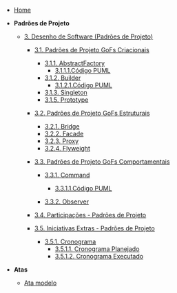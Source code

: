 <!-- docs/_sidebar.md -->

- [Home](./)

- **Padrões de Projeto**
  - [3. Desenho de Software (Padrões de Projeto)](./PadroesDeProjeto/3.PadroesDeProjeto.md)
    - [3.1. Padrões de Projeto GoFs Criacionais](./PadroesDeProjeto/gofsCriacionais/3.1.GoFsCriacionais.md)
      - [3.1.1. AbstractFactory](./PadroesDeProjeto/gofsCriacionais/AbstractFactory/3.1.1.AbstractFactory.md)
        - [3.1.1.1.Código PUML](./PadroesDeProjeto/gofsCriacionais/AbstractFactory/codigo-puml-af.md)
      - [3.1.2. Builder](./PadroesDeProjeto/gofsCriacionais/Builder/3.1.2.Builder.md)
        - [3.1.2.1.Código PUML](./PadroesDeProjeto/gofsCriacionais/Builder/builder-puml.md)
      - [3.1.3. Singleton](./PadroesDeProjeto/gofsCriacionais/Singleton/3.1.3.Singleton.md)
      - [3.1.5. Prototype](./PadroesDeProjeto/gofsCriacionais/Prototype/3.1.5.Prototype.md)
    - [3.2. Padrões de Projeto GoFs Estruturais](./PadroesDeProjeto/gofsEstruturais/3.2.GoFsEstruturais.md)
      - [3.2.1. Bridge](./PadroesDeProjeto/gofsEstruturais/Bridge/3.2.1.Bridge.md)
      - [3.2.2. Facade](./PadroesDeProjeto/gofsEstruturais/Facade/3.2.2.Facade.md)
      - [3.2.3. Proxy](./PadroesDeProjeto/gofsEstruturais/Proxy/3.2.3.Proxy.md)
      - [3.2.4. Flyweight](./PadroesDeProjeto/gofsEstruturais/Flyweight/3.2.4.Flyweight.md)
    - [3.3. Padrões de Projeto GoFs Comportamentais](./PadroesDeProjeto/gofsComportamentais/3.3.GoFsComportamentais.md)

      - [3.3.1. Command](./PadroesDeProjeto/gofsComportamentais/Command/3.3.1.Command.md)
        - [3.3.1.1.Código PUML](./PadroesDeProjeto/gofsComportamentais/Command/command-puml.md)

      - [3.3.2. Observer](./PadroesDeProjeto/gofsComportamentais/Observer/3.3.2.Observer.md)

    - [3.4. Participações - Padrões de Projeto](./PadroesDeProjeto/3.4.ParticipacoesPadroes.md)
    - [3.5. Iniciativas Extras - Padrões de Projeto](./PadroesDeProjeto/iniciativasExtras/3.5.IniciativasExtras.md)
      - [3.5.1. Cronograma](./PadroesDeProjeto/iniciativasExtras/cronograma/cronograma.md)
        - [3.5.1.1. Cronograma Planejado](./PadroesDeProjeto/iniciativasExtras/cronograma/cronogramaPlanejado.md)
        - [3.5.1.2. Cronograma Executado](./PadroesDeProjeto/iniciativasExtras/cronograma/cronogramaExecutado.md)

- **Atas**
  - [Ata modelo](./Atas/AtaModelo.md)